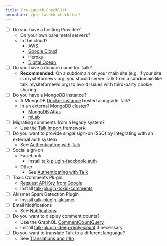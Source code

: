 ```yaml
---
title: Pre-Launch Checklist
permalink: /pre-launch-checklist/
---
```

- [ ] Do you have a hosting Provider?
  - On your own bare metal servers?
  - In the cloud?
    - [AWS](/talk/planning-architecture)
    - [Google Cloud](/talk/planning-architecture/)
    - Heroku
    - [Digital Ocean](/talk/planning-architecture/)
- [ ] Do you have a domain name for Talk?
  - **Recommended**: On a subdomain on your main site (e.g. if your site is mysitefornews.org, you should server Talk from a subdomain like talk.mysitefornews.org) to avoid issues with third-party cookie sharing.
- [ ] Do you have a MongoDB instance?
  - A MongoDB [Docker instance](/talk/installation-from-docker/) hosted alongside Talk?
  - In an external MongoDB cluster?
    - [MongoDB Atlas](https://www.mongodb.com/cloud/atlas)
    - [mLab](https://mlab.com/)
- [ ] Migrating comments from a legacy system?
  - Use the [Talk Import](https://github.com/coralproject/talk-importer) framework
- [ ] Do you want to provide single sign-on (SSO) by integrating with an external auth system
  - See [Authenticating with Talk](/talk/integrating/authentication/)
- [ ] Social sign-on
  - Facebook
    - Install [talk-plugin-facebook-auth](/talk/plugin/talk-plugin-facebook-auth/)
  - Other
    - See [Authenticating with Talk](/talk/integrating/authentication/)
- [ ] Toxic Comments Plugin
  - [Request API Key from Google](https://github.com/conversationai/perspectiveapi/blob/master/quickstart.md)
  - Install [talk-plugin-toxic-comments](/talk/plugin/talk-plugin-toxic-comments/)
- [ ] Akismet Spam Detection Plugin
  - Install [talk-plugin-akismet](/talk/plugin/talk-plugin-akismet/)
- [ ] Email Notifications
  - See [Notifications](/talk/integrating/notifications/)
- [ ] Do you want to display comment counts?
  - Use the GraphQL [CommentCountQuery](https://docs.coralproject.net/talk/api/graphql/#CommentCountQuery)
  - Install [talk-plugin-deep-reply-count](/talk/plugin/talk-plugin-deep-reply-count) if necessary.
- [ ] Do you want to translate Talk to a different language?
  - See [Translations and i18n](/talk/integrating/translations-i18n)

